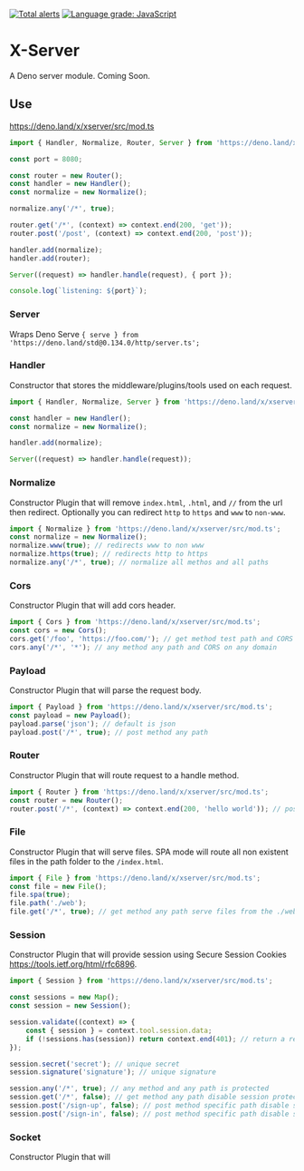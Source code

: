 [![Total alerts](https://img.shields.io/lgtm/alerts/g/xeaone/server.svg?logo=lgtm&logoWidth=18)](https://lgtm.com/projects/g/xeaone/server/alerts/)
[![Language grade: JavaScript](https://img.shields.io/lgtm/grade/javascript/g/xeaone/server.svg?logo=lgtm&logoWidth=18)](https://lgtm.com/projects/g/xeaone/server/context:javascript)

# X-Server

A Deno server module. Coming Soon.

## Use

https://deno.land/x/xserver/src/mod.ts

```ts
import { Handler, Normalize, Router, Server } from 'https://deno.land/x/xserver/src/mod.ts';

const port = 8080;

const router = new Router();
const handler = new Handler();
const normalize = new Normalize();

normalize.any('/*', true);

router.get('/*', (context) => context.end(200, 'get'));
router.post('/post', (context) => context.end(200, 'post'));

handler.add(normalize);
handler.add(router);

Server((request) => handler.handle(request), { port });

console.log(`listening: ${port}`);
```

### Server

Wraps Deno Serve `{ serve } from 'https://deno.land/std@0.134.0/http/server.ts';`

### Handler

Constructor that stores the middleware/plugins/tools used on each request.

```ts
import { Handler, Normalize, Server } from 'https://deno.land/x/xserver/src/mod.ts';

const handler = new Handler();
const normalize = new Normalize();

handler.add(normalize);

Server((request) => handler.handle(request));
```

### Normalize

Constructor Plugin that will remove `index.html`, `.html`, and `//` from the url then redirect. Optionally you can redirect `http` to `https` and `www` to `non-www`.

```ts
import { Normalize } from 'https://deno.land/x/xserver/src/mod.ts';
const normalize = new Normalize();
normalize.www(true); // redirects www to non www
normalize.https(true); // redirects http to https
normalize.any('/*', true); // normalize all methos and all paths
```

### Cors

Constructor Plugin that will add cors header.

```ts
import { Cors } from 'https://deno.land/x/xserver/src/mod.ts';
const cors = new Cors();
cors.get('/foo', 'https://foo.com/'); // get method test path and CORS on only foo.com domain
cors.any('/*', '*'); // any method any path and CORS on any domain
```

### Payload

Constructor Plugin that will parse the request body.

```ts
import { Payload } from 'https://deno.land/x/xserver/src/mod.ts';
const payload = new Payload();
payload.parse('json'); // default is json
payload.post('/*', true); // post method any path
```

### Router

Constructor Plugin that will route request to a handle method.

```ts
import { Router } from 'https://deno.land/x/xserver/src/mod.ts';
const router = new Router();
router.post('/*', (context) => context.end(200, 'hello world')); // post method any path
```

### File

Constructor Plugin that will serve files. SPA mode will route all non existent files in the path folder to the `/index.html`.

```ts
import { File } from 'https://deno.land/x/xserver/src/mod.ts';
const file = new File();
file.spa(true);
file.path('./web');
file.get('/*', true); // get method any path serve files from the ./web folder
```

### Session

Constructor Plugin that will provide session using Secure Session Cookies https://tools.ietf.org/html/rfc6896.

```ts
import { Session } from 'https://deno.land/x/xserver/src/mod.ts';

const sessions = new Map();
const session = new Session();

session.validate((context) => {
    const { session } = context.tool.session.data;
    if (!sessions.has(session)) return context.end(401); // return a response to prevent access
});

session.secret('secret'); // unique secret
session.signature('signature'); // unique signature

session.any('/*', true); // any method and any path is protected
session.get('/*', false); // get method any path disable session protection
session.post('/sign-up', false); // post method specific path disable session protection
session.post('/sign-in', false); // post method specific path disable session protection
```

### Socket

Constructor Plugin that will

```ts
```
